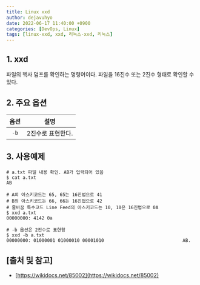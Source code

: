 ```yaml
---
title: Linux xxd
author: dejavuhyo
date: 2022-06-17 11:40:00 +0900
categories: [DevOps, Linux]
tags: [linux-xxd, xxd, 리눅스-xxd, 리눅스]
---
```


## 1. xxd
파일의 헥사 덤프를 확인하는 명령어이다. 파일을 16진수 또는 2진수 형태로 확인할 수 있다.

## 2. 주요 옵션

| 옵션 | 설명 |
|:-----:|:-----:|
| `-b` | 2진수로 표현한다. |

## 3. 사용예제

```shell
# a.txt 파일 내용 확인. AB가 입력되어 있음
$ cat a.txt
AB

# A의 아스키코드는 65, 65는 16진법으로 41
# B의 아스키코드는 66, 66는 16진법으로 42
# 줄바꿈 특수코드 Line Feed의 아스키코드는 10, 10은 16진법으로 0A
$ xxd a.txt
00000000: 4142 0a

# -b 옵션은 2진수로 표현함
$ xxd -b a.txt
00000000: 01000001 01000010 00001010                             AB.
```

## [출처 및 참고]
* [https://wikidocs.net/85002](https://wikidocs.net/85002)
